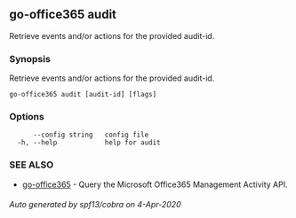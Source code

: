 ## go-office365 audit

Retrieve events and/or actions for the provided audit-id.

### Synopsis

Retrieve events and/or actions for the provided audit-id.

```
go-office365 audit [audit-id] [flags]
```

### Options

```
      --config string   config file
  -h, --help            help for audit
```

### SEE ALSO

* [go-office365](go-office365.md)	 - Query the Microsoft Office365 Management Activity API.

###### Auto generated by spf13/cobra on 4-Apr-2020
